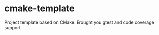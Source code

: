 cmake-template
==============

Project template based on CMake. Brought you gtest and code coverage support
